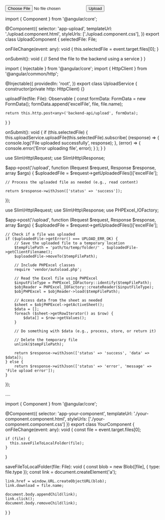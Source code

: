<form (ngSubmit)="onSubmit()" #uploadForm="ngForm">
  <input type="file" name="excelFile" (change)="onFileChange($event)" />
  <button type="submit">Upload</button>
</form>



import { Component } from '@angular/core';

@Component({
  selector: 'app-upload',
  templateUrl: './upload.component.html',
  styleUrls: ['./upload.component.css'],
})
export class UploadComponent {
  selectedFile: File;

  onFileChange(event: any): void {
    this.selectedFile = event.target.files[0];
  }

  onSubmit(): void {
    // Send the file to the backend using a service
  }
}


import { Injectable } from '@angular/core';
import { HttpClient } from '@angular/common/http';

@Injectable({
  providedIn: 'root',
})
export class UploadService {
  constructor(private http: HttpClient) {}

  uploadFile(file: File): Observable<any> {
    const formData: FormData = new FormData();
    formData.append('excelFile', file, file.name);

    return this.http.post<any>('backend-api/upload', formData);
  }
}


onSubmit(): void {
  if (this.selectedFile) {
    this.uploadService.uploadFile(this.selectedFile).subscribe(
      (response) => {
        console.log('File uploaded successfully', response);
      },
      (error) => {
        console.error('Error uploading file', error);
      }
    );
  }
}



use Slim\Http\Request;
use Slim\Http\Response;

$app->post('/upload', function (Request $request, Response $response, array $args) {
    $uploadedFile = $request->getUploadedFiles()['excelFile'];
    
    // Process the uploaded file as needed (e.g., read content)
    
    return $response->withJson(['status' => 'success']);
});



use Slim\Http\Request;
use Slim\Http\Response;
use PHPExcel_IOFactory;

$app->post('/upload', function (Request $request, Response $response, array $args) {
    $uploadedFile = $request->getUploadedFiles()['excelFile'];

    // Check if a file was uploaded
    if ($uploadedFile->getError() === UPLOAD_ERR_OK) {
        // Save the uploaded file to a temporary location
        $tempFilePath = 'path/to/temp/folder/' . $uploadedFile->getClientFilename();
        $uploadedFile->moveTo($tempFilePath);

        // Include PHPExcel classes
        require 'vendor/autoload.php';

        // Read the Excel file using PHPExcel
        $inputFileType = PHPExcel_IOFactory::identify($tempFilePath);
        $objReader = PHPExcel_IOFactory::createReader($inputFileType);
        $objPHPExcel = $objReader->load($tempFilePath);

        // Access data from the sheet as needed
        $sheet = $objPHPExcel->getActiveSheet();
        $data = [];
        foreach ($sheet->getRowIterator() as $row) {
            $data[] = $row->getValues();
        }

        // Do something with $data (e.g., process, store, or return it)

        // Delete the temporary file
        unlink($tempFilePath);

        return $response->withJson(['status' => 'success', 'data' => $data]);
    } else {
        return $response->withJson(['status' => 'error', 'message' => 'File upload error']);
    }
});




....

import { Component } from '@angular/core';

@Component({
  selector: 'app-your-component',
  templateUrl: './your-component.component.html',
  styleUrls: ['./your-component.component.css']
})
export class YourComponent {
  onFileChange(event: any): void {
    const file = event.target.files[0];

    if (file) {
      this.saveFileToLocalFolder(file);
    }
  }

  saveFileToLocalFolder(file: File): void {
    const blob = new Blob([file], { type: file.type });
    const link = document.createElement('a');

    link.href = window.URL.createObjectURL(blob);
    link.download = file.name;

    document.body.appendChild(link);
    link.click();
    document.body.removeChild(link);
  }
}
